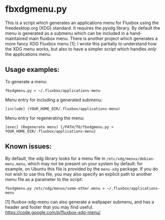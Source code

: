 fbxdgmenu.py
============

This is a script which generates an applications menu for Fluxbox using
the freedesktop.org (XDG) standard. It requires the pyxdg library. By
default the menu is generated as a submenu which can be included in a
hand-maintained main fluxbox menu.  There is another project which
generates a more fancy XDG Fluxbox menu [1]; I wrote this partially to
understand how the XDG menu works, but also to have a simpler script
which handles *only* the applications menu.

Usage examples:
---------------

To generate a menu:

    fbxdgmenu.py > ~/.fluxbox/applications-menu

Menu entry for including a generated submenu:

    [include] (YOUR_HOME_DIR/.fluxbox/applications-menu)

Menu entry for regenerating the menu:

    [exec] (Regenerate menu) {/PATH/TO/fbxdgmenu.py > YOUR_HOME_DIR/.fluxbox/applications-menu}

Known issues:
-------------

By default, the xdg library looks for a menu file in `/etc/xdg/menus/debian-menu.menu`, which may not be present on your system by default: for example, on Ubuntu this file is provided by the `menu-xdg` package. If you do not wish to use this file, you may also specify an explicit path to another menu file as a parameter to the script:

    fbxdgmenu.py /etc/xdg/menus/some-other.menu > ~/.fluxbox/applications-menu

[1] fluxbox-xdg-menu can also generate a wallpaper submenu, and has a header and footer that you may find useful. https://code.google.com/p/fluxbox-xdg-menu/

